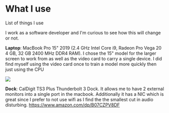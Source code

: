 # **What I use**
List of things I use 

I work as a software developer and I'm curious to see how this will change or not.

**Laptop**: MacBook Pro 15" 2019 (2.4 GHz Intel Core i9, Radeon Pro Vega 20 4 GB, 32 GB 2400 MHz DDR4 RAM). I chose the 15" model for the larger screen to work from as well as the video card to carry a single device.  I did find myself using the video card once to train a model more quickly then just using the CPU

![](https://i.imgur.com/Dfik85n.png)

**Dock**: CalDigit TS3 Plus Thunderbolt 3 Dock.  It allows me to have 2 external monitors into a single port in the macbook.  Additionally it has a NIC which is great since I prefer to not use wifi as I find the the smallest cut in audio disturbing. https://www.amazon.com/dp/B07CZPV8DF
